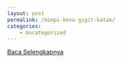 ```yaml
---
layout: post
permalink: /mimpi-kena-gigit-katak/
categories:
    - Uncategorized
---
```


[Baca Selengkapnya](/03)